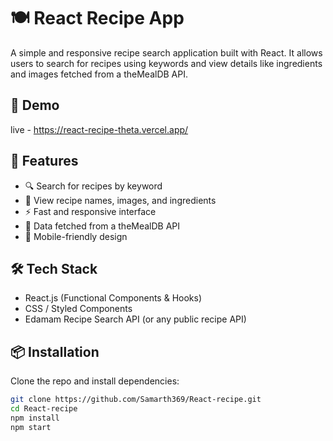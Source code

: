 # 🍽️ React Recipe App

A simple and responsive recipe search application built with React. It allows users to search for recipes using keywords and view details like ingredients and images fetched from a theMealDB API.

## 📸 Demo
live - https://react-recipe-theta.vercel.app/

## 🚀 Features

- 🔍 Search for recipes by keyword
- 🍲 View recipe names, images, and ingredients
- ⚡ Fast and responsive interface
- 🔗 Data fetched from a theMealDB API
- 📱 Mobile-friendly design

## 🛠 Tech Stack

- React.js (Functional Components & Hooks)
- CSS / Styled Components
- Edamam Recipe Search API (or any public recipe API)
  
## 📦 Installation

Clone the repo and install dependencies:

```bash
git clone https://github.com/Samarth369/React-recipe.git
cd React-recipe
npm install
npm start
